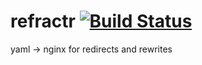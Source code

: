 # refractr [![Build Status](https://travis-ci.com/mozilla-it/refracrt.svg?branch=master)](https://travis-ci.com/mozilla-it/refractr)
yaml -> nginx for redirects and rewrites
